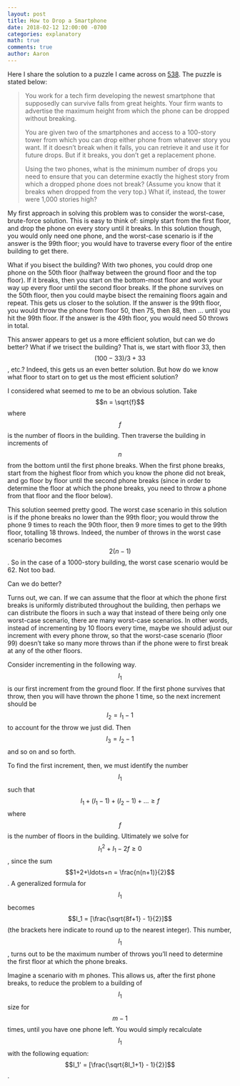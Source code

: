 ```yaml
---
layout: post
title: How to Drop a Smartphone 
date: 2018-02-12 12:00:00 -0700
categories: explanatory 
math: true
comments: true
author: Aaron
---
```

Here I share the solution to a puzzle I came across on [538](https://fivethirtyeight.com/features/whats-the-best-way-to-drop-a-smartphone/). The puzzle is stated below:

>You work for a tech firm developing the newest smartphone that supposedly can survive falls from great heights. Your firm wants to advertise the maximum height from which the phone can be dropped without breaking.
>
>You are given two of the smartphones and access to a 100-story tower from which you can drop either phone from whatever story you want. If it doesn’t break when it falls, you can retrieve it and use it for future drops. But if it breaks, you don’t get a replacement phone.
>
>Using the two phones, what is the minimum number of drops you need to ensure that you can determine exactly the highest story from which a dropped phone does not break? (Assume you know that it breaks when dropped from the very top.) What if, instead, the tower were 1,000 stories high?

My first approach in solving this problem was to consider the worst-case, brute-force solution. This is easy to think of: simply start from the first floor, and drop the phone on every story until it breaks. In this solution though, you would only need one phone, and the worst-case scenario is if the answer is the 99th floor; you would have to traverse every floor of the entire building to get there.

What if you bisect the building? With two phones, you could drop one phone on the 50th floor (halfway between the ground floor and the top floor). If it breaks, then you start on the bottom-most floor and work your way up every floor until the second floor breaks. If the phone survives on the 50th floor, then you could maybe bisect the remaining floors again and repeat. This gets us closer to the solution. If the answer is the 99th floor, you would throw the phone from floor 50, then 75, then 88, then … until you hit the 99th floor. If the answer is the 49th floor, you would need 50 throws in total.

This answer appears to get us a more efficient solution, but can we do better? What if we trisect the building? That is, we start with floor 33, then $$(100-33)/3 + 33$$, etc.? Indeed, this gets us an even better solution. But how do we know what floor to start on to get us the most efficient solution?

I considered what seemed to me to be an obvious solution. Take $$n = \sqrt{f}$$ where $$f$$ is the number of floors in the building. Then traverse the building in increments of $$n$$ from the bottom until the first phone breaks. When the first phone breaks, start from the highest floor from which you know the phone did not break, and go floor by floor until the second phone breaks (since in order to determine the floor at which the phone breaks, you need to throw a phone from that floor and the floor below).

This solution seemed pretty good. The worst case scenario in this solution is if the phone breaks no lower than the 99th floor; you would throw the phone 9 times to reach the 90th floor, then 9 more times to get to the 99th floor, totalling 18 throws. Indeed, the number of throws in the worst case scenario becomes $$2(n-1)$$. So in the case of a 1000-story building, the worst case scenario would be 62. Not too bad.

Can we do better?

Turns out, we can. If we can assume that the floor at which the phone first breaks is uniformly distributed throughout the building, then perhaps we can distribute the floors in such a way that instead of there being only one worst-case scenario, there are many worst-case scenarios. In other words, instead of incrementing by 10 floors every time, maybe we should adjust our increment with every phone throw, so that the worst-case scenario (floor 99) doesn’t take so many more throws than if the phone were to first break at any of the other floors.

Consider incrementing in the following way. $$I_1$$ is our first increment from the ground floor. If the first phone survives that throw, then you will have thrown the phone 1 time, so the next increment should be $$I_2 = I_1 - 1$$ to account for the throw we just did. Then $$I_3 = I_2 - 1$$ and so on and so forth.

To find the first increment, then, we must identify the number $$I_1$$ such that $$I_1 + (I_1-1) + (I_2-1) + \ldots \geq f$$ where $$f$$ is the number of floors in the building. Ultimately we solve for $$I_1^2 + I_1 - 2f \geq 0$$, since the sum $$1+2+\ldots+n = \frac{n(n+1)}{2}$$. A generalized formula for $$I_1$$ becomes $$I_1 = [\frac{\sqrt{8f+1} - 1}{2}]$$ (the brackets here indicate to round up to the nearest integer). This number, $$I_1$$, turns out to be the maximum number of throws you’ll need to determine the first floor at which the phone breaks.

Imagine a scenario with m phones. This allows us, after the first phone breaks, to reduce the problem to a building of $$I_1$$ size for $$m-1$$ times, until you have one phone left. You would simply recalculate $$I_1$$ with the following equation: $$I_1' = [\frac{\sqrt{8I_1+1} - 1}{2}]$$.